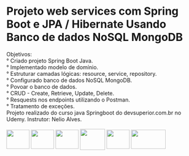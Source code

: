 
# Projeto web services com Spring Boot e JPA / Hibernate Usando Banco de dados NoSQL MongoDB
<div>
Objetivos:<br>
° Criado projeto Spring Boot Java.<br>
° Implementado modelo de domínio.<br>
° Estruturar camadas lógicas: resource, service, repository.<br>
° Configurado banco de dados NoSQL MongoDB.<br>
° Povoar o banco de dados.<br>
° CRUD - Create, Retrieve, Update, Delete.<br>
° Resquests nos endpoints utilizando o Postman.<br>
° Tratamento de exceções.<br>
Projeto realizado do curso java Springboot do devsuperior.com.br no Udemy. Instrutor: Nelio Alves.
</div>
<div style="display: inline_block"><br>
<img align="center" height="50" width="60" src="https://cdn.jsdelivr.net/gh/devicons/devicon/icons/java/java-original-wordmark.svg" />  
<img align="center" height="50" width="60" src="https://cdn.jsdelivr.net/gh/devicons/devicon/icons/spring/spring-original-wordmark.svg" />
<img align="center" height="50" width="60" src="https://cdn.jsdelivr.net/gh/devicons/devicon/icons/tomcat/tomcat-original-wordmark.svg" />
<img align="center" height="55" width="65" src="https://cdn.jsdelivr.net/gh/devicons/devicon/icons/mongodb/mongodb-original-wordmark.svg" />           
<img align="center" height="50" width="60" src="https://voyager.postman.com/logo/postman-logo-icon-orange.svg" />
<img align="center" height="50" width="90" src="https://maven.apache.org/images/maven-logo-black-on-white.png" />                    
</div>

